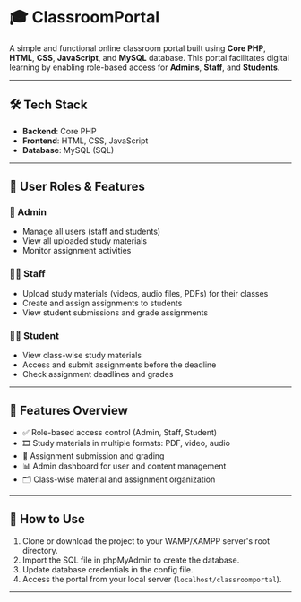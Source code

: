 # 🎓 ClassroomPortal

A simple and functional online classroom portal built using **Core PHP**, **HTML**, **CSS**, **JavaScript**, and **MySQL** database. This portal facilitates digital learning by enabling role-based access for **Admins**, **Staff**, and **Students**.

---

## 🛠 Tech Stack

- **Backend**: Core PHP  
- **Frontend**: HTML, CSS, JavaScript  
- **Database**: MySQL (SQL)

---

## 👥 User Roles & Features

### 🔑 Admin
- Manage all users (staff and students)  
- View all uploaded study materials  
- Monitor assignment activities  

### 👨‍🏫 Staff
- Upload study materials (videos, audio files, PDFs) for their classes  
- Create and assign assignments to students  
- View student submissions and grade assignments  

### 👨‍🎓 Student
- View class-wise study materials  
- Access and submit assignments before the deadline  
- Check assignment deadlines and grades  

---

## 📁 Features Overview

- ✅ Role-based access control (Admin, Staff, Student)  
- 🎞 Study materials in multiple formats: PDF, video, audio  
- 📝 Assignment submission and grading  
- 📊 Admin dashboard for user and content management  
- 🗂 Class-wise material and assignment organization  

---

## 📌 How to Use

1. Clone or download the project to your WAMP/XAMPP server's root directory.  
2. Import the SQL file in phpMyAdmin to create the database.  
3. Update database credentials in the config file.  
4. Access the portal from your local server (`localhost/classroomportal`).  

---


